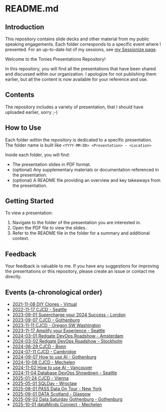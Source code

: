 # README.md

## Introduction

This repository contains slide decks and other material from my public speaking engagements. Each folder corresponds to a specific event where I presented. For an up-to-date list of my sessions, see [my Sessionize page](https://sessionize.com/Tonie).


Welcome to the Tonies Presentations Repository!

In this repository, you will find all the presentations that have been shared and discussed within our organization. I apologize for not publishing them earlier, but all the content is now available for your reference and use.

## Contents

The repository includes a variety of presentation, that I should have uploaded earlier, sorry ;-)

## How to Use

Each folder within the repository is dedicated to a specific presentation.  
The folder name is built like `<YYYY-MM-DD> <Presentation> - <Location>`  

Inside each folder, you will find:

- The presentation slides in PDF format.
- (optional) Any supplementary materials or documentation referenced in the presentation.
- (optional) A README file providing an overview and key takeaways from the presentation.

## Getting Started

To view a presentation:

1. Navigate to the folder of the presentation you are interested in.
2. Open the PDF file to view the slides.
3. Refer to the README file in the folder for a summary and additional context.

## Feedback

Your feedback is valuable to me. If you have any suggestions for improving the presentations or this repository, please create an issue or contact me directly.


## Events (a-chronological order)

- [2021-11-08 DIY Clones - Virtual](2021-11-08%20DIY%20Clones%20-%20Virtual)
- [2022-11-17 CJCD - Seattle](2022-11-17%20CJCD%20-%20Seattle)
- [2023-09-01 Supercharge your 2024 Success - London](2023-09-01%20Supercharge%20your%202024%20Success%20-%20London)
- [2023-09-07 CJCD - Gothenburg](2023-09-07%20CJCD%20-%20Gothenburg)
- [2023-11-11 CJCD - Oregon SW Washington](2023-11-11%20CJCD%20-%20Oregon%20SW%20Washington)
- [2023-11-17 Amplify your Experience - Seattle](2023-11-17%20Amplify%20your%20Experience%20-%20Seattle)
- [2024-03-01 Redgate DevOps Roadshow - Amsterdam](2024-03-01%20Redgate%20DevOps%20Roadshow%20-%20Amsterdam)
- [2024-03-02 Redgate DevOps Roadshow - Stockholm](2024-03-02%20Redgate%20DevOps%20Roadshow%20-%20Stockholm)
- [2024-06-29 CJCD - Bonn](2024-06-29%20CJCD%20-%20Bonn)
- [2024-07-11 CJCD - Cambridge](2024-07-11%20CJCD%20-%20Cambridge)
- [2024-09-07 How to use AI - Gothenburg](2024-09-07%20How%20to%20use%20AI%20-%20Gothenburg)
- [2024-10-08 CJCD - Mechelen](2024-10-08%20CJCD%20-%20Mechelen)
- [2024-11-02 How to use AI - Vancouver](2024-11-02%20How%20to%20use%20AI%20-%20Vancouver)
- [2024-11-04 Database DevOps Showdown - Seattle](2024-11-04%20Database%20DevOps%20Showdown%20-%20Seattle)
- [2025-01-24 CJCD - Vienna](2025-01-24%20CJCD%20-%20Vienna)
- [2025-05-01 SQLDay - Wroclaw](2025-05-01%20SQLDay%20-%20Wroclaw)
- [2025-08-01 PASS Data On Tour - New York](2025-08-01%20PASS%20Data%20On%20Tour%20-%20New%20York)
- [2025-09-01 DATA Scotland - Glasgow](2025-09-01%20DATA%20Scotland%20-%20Glasgow)
- [2025-09-02 Data Saturday Gothenburg - Gothenburg](2025-09-02%20Data%20Saturday%20Gothenburg%20-%20Gothenburg)
- [2025-10-01 dataMinds Connect - Mechelen](2025-10-01%20dataMinds%20Connect%20-%20Mechelen)
